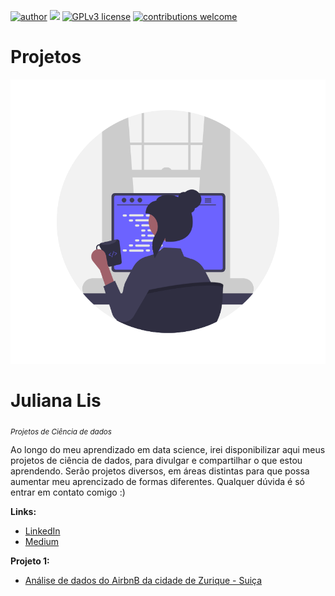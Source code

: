 [![author](https://img.shields.io/badge/author-julianalis-red.svg)](https://www.linkedin.com/in/juliana-brito-669947217/) [![](https://img.shields.io/badge/python-3.7+-blue.svg)](https://www.python.org/downloads/release/python-365/) [![GPLv3 license](https://img.shields.io/badge/License-GPLv3-blue.svg)](http://perso.crans.org/besson/LICENSE.html) [![contributions welcome](https://img.shields.io/badge/contributions-welcome-brightgreen.svg?style=flat)](https://github.com/carlosfab/data_science/issues)

# Projetos

<p align="center">
  <img src="https://github.com/Juliana-Lis/Projetos/blob/main/undraw_Programmer_re_owql.png" >
</p>

# Juliana Lis

<sub>*Projetos de Ciência de dados*</sub>

Ao longo do meu aprendizado em data science, irei disponibilizar aqui meus projetos de ciência de dados, para divulgar e compartilhar o que estou aprendendo.
Serão projetos diversos, em áreas distintas para que possa aumentar meu aprencizado de formas diferentes.
Qualquer dúvida é só entrar em contato comigo :)


**Links:**
* [LinkedIn](https://www.linkedin.com/in/juliana-brito-669947217/)
* [Medium](https://medium.com/@julianalis.brito)


**Projeto 1:**
*   [Análise de dados do AirbnB da cidade de Zurique - Suiça](https://github.com/Juliana-Lis/Projetos/blob/main/Analisando_os_Dados_do_Airbnb_Sui%C3%A7a_Zurique.ipynb)
